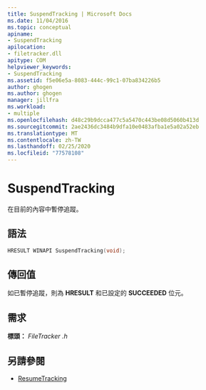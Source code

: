 ```yaml
---
title: SuspendTracking | Microsoft Docs
ms.date: 11/04/2016
ms.topic: conceptual
apiname:
- SuspendTracking
apilocation:
- filetracker.dll
apitype: COM
helpviewer_keywords:
- SuspendTracking
ms.assetid: f5e06e5a-8083-444c-99c1-07ba834226b5
author: ghogen
ms.author: ghogen
manager: jillfra
ms.workload:
- multiple
ms.openlocfilehash: d48c29b9dcca477c5a5470c443be08d5060b413d
ms.sourcegitcommit: 2ae2436dc3484b9dfa10e0483afba1e5a02a52eb
ms.translationtype: MT
ms.contentlocale: zh-TW
ms.lasthandoff: 02/25/2020
ms.locfileid: "77578108"
---
```

# <a name="suspendtracking"></a>SuspendTracking
在目前的內容中暫停追蹤。

## <a name="syntax"></a>語法

```cpp
HRESULT WINAPI SuspendTracking(void);
```

## <a name="return-value"></a>傳回值
 如已暫停追蹤，則為 **HRESULT** 和已設定的 **SUCCEEDED** 位元。

## <a name="requirements"></a>需求
 **標頭：** *FileTracker .h*

## <a name="see-also"></a>另請參閱
- [ResumeTracking](../msbuild/resumetracking.md)